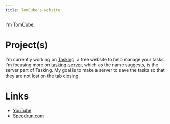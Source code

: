 ```yaml
---
title: TomCube's website
---
```


I'm TomCube.

# Project(s)

I'm currently working on [Tasking](https://github.com/yomcube/tasking), a free website to help manage your tasks. I'm focusing more on [tasking-server](https://github.com/yomcube/tasking-server), which as the name suggests, is the server part of Tasking. My goal is to make a server to save the tasks so that they are not lost on the tab closing.

# Links

- [YouTube](https://youtube.com/channel/UCEf5iYtqzl84Dvs6VyZyWIQ)
- [Speedrun.com](https://speedrun.com/user/TomCube)
